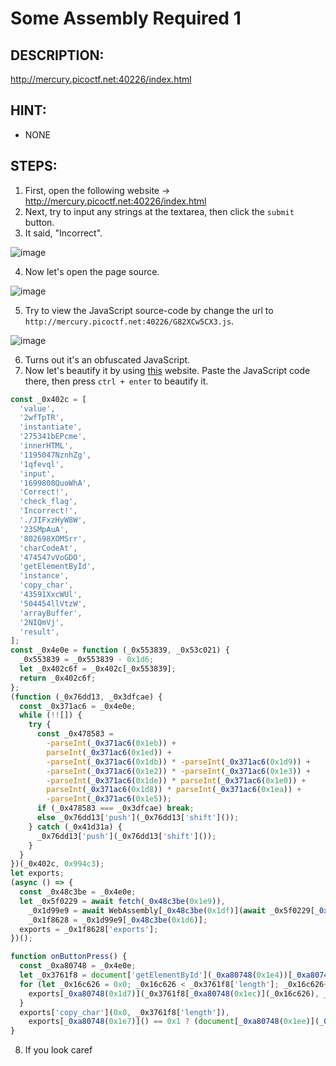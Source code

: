 # Some Assembly Required 1
## DESCRIPTION:
http://mercury.picoctf.net:40226/index.html
## HINT:
- NONE
## STEPS:
1. First, open the following website -> http://mercury.picoctf.net:40226/index.html
2. Next, try to input any strings at the textarea, then click the `submit` button.
3. It said, "Incorrect".

![image](https://user-images.githubusercontent.com/70703371/176897073-047e6154-dab2-434a-b91b-f028a71949a7.png)

4. Now let's open the page source.

![image](https://user-images.githubusercontent.com/70703371/176897167-99fa0d46-0749-43a0-bb1f-608711e287b5.png)

5. Try to view the JavaScript source-code by change the url to `http://mercury.picoctf.net:40226/G82XCw5CX3.js`.

![image](https://user-images.githubusercontent.com/70703371/176897365-a92a480e-cf5b-47e2-b002-c7f4788ad100.png)

6. Turns out it's an obfuscated JavaScript.
7. Now let's beautify it by using [this](https://beautifier.io/) website. Paste the JavaScript code there, then press `ctrl + enter` to beautify it.

```js
const _0x402c = [
  'value',
  '2wfTpTR',
  'instantiate',
  '275341bEPcme',
  'innerHTML',
  '1195047NznhZg',
  '1qfevql',
  'input',
  '1699808QuoWhA',
  'Correct!',
  'check_flag',
  'Incorrect!',
  './JIFxzHyW8W',
  '23SMpAuA',
  '802698XOMSrr',
  'charCodeAt',
  '474547vVoGDO',
  'getElementById',
  'instance',
  'copy_char',
  '43591XxcWUl',
  '504454llVtzW',
  'arrayBuffer',
  '2NIQmVj',
  'result',
];
const _0x4e0e = function (_0x553839, _0x53c021) {
  _0x553839 = _0x553839 - 0x1d6;
  let _0x402c6f = _0x402c[_0x553839];
  return _0x402c6f;
};
(function (_0x76dd13, _0x3dfcae) {
  const _0x371ac6 = _0x4e0e;
  while (!![]) {
    try {
      const _0x478583 =
        -parseInt(_0x371ac6(0x1eb)) +
        parseInt(_0x371ac6(0x1ed)) +
        -parseInt(_0x371ac6(0x1db)) * -parseInt(_0x371ac6(0x1d9)) +
        -parseInt(_0x371ac6(0x1e2)) * -parseInt(_0x371ac6(0x1e3)) +
        -parseInt(_0x371ac6(0x1de)) * parseInt(_0x371ac6(0x1e0)) +
        parseInt(_0x371ac6(0x1d8)) * parseInt(_0x371ac6(0x1ea)) +
        -parseInt(_0x371ac6(0x1e5));
      if (_0x478583 === _0x3dfcae) break;
      else _0x76dd13['push'](_0x76dd13['shift']());
    } catch (_0x41d31a) {
      _0x76dd13['push'](_0x76dd13['shift']());
    }
  }
})(_0x402c, 0x994c3);
let exports;
(async () => {
  const _0x48c3be = _0x4e0e;
  let _0x5f0229 = await fetch(_0x48c3be(0x1e9)),
    _0x1d99e9 = await WebAssembly[_0x48c3be(0x1df)](await _0x5f0229[_0x48c3be(0x1da)]()),
    _0x1f8628 = _0x1d99e9[_0x48c3be(0x1d6)];
  exports = _0x1f8628['exports'];
})();

function onButtonPress() {
  const _0xa80748 = _0x4e0e;
  let _0x3761f8 = document['getElementById'](_0xa80748(0x1e4))[_0xa80748(0x1dd)];
  for (let _0x16c626 = 0x0; _0x16c626 < _0x3761f8['length']; _0x16c626++) {
    exports[_0xa80748(0x1d7)](_0x3761f8[_0xa80748(0x1ec)](_0x16c626), _0x16c626);
  }
  exports['copy_char'](0x0, _0x3761f8['length']),
    exports[_0xa80748(0x1e7)]() == 0x1 ? (document[_0xa80748(0x1ee)](_0xa80748(0x1dc))[_0xa80748(0x1e1)] = _0xa80748(0x1e6)) : (document[_0xa80748(0x1ee)](_0xa80748(0x1dc))[_0xa80748(0x1e1)] = _0xa80748(0x1e8));
}

```

8. If you look caref
